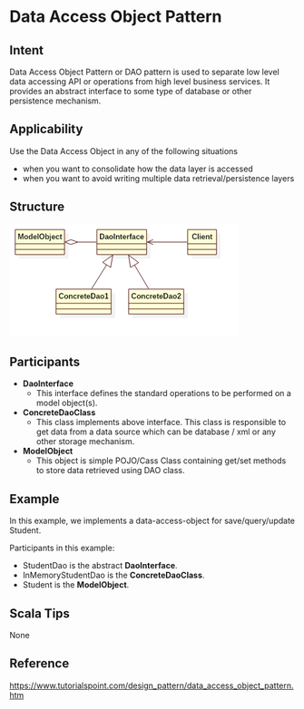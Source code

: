 # Data Access Object Pattern


## Intent
Data Access Object Pattern or DAO pattern is used to separate low level data accessing API or operations from high level business services.
It provides an abstract interface to some type of database or other persistence mechanism.


## Applicability
Use the Data Access Object in any of the following situations

* when you want to consolidate how the data layer is accessed
* when you want to avoid writing multiple data retrieval/persistence layers


## Structure
![dao](./etc/dao.png)


## Participants
* **DaoInterface**
    - This interface defines the standard operations to be performed on a model object(s).
* **ConcreteDaoClass**
    - This class implements above interface. This class is responsible to get data from a data source which can be database / xml or any other storage mechanism.
* **ModelObject**
    - This object is simple POJO/Cass Class containing get/set methods to store data retrieved using DAO class.


## Example
In this example, we implements a data-access-object for save/query/update Student.

Participants in this example:
* StudentDao is the abstract **DaoInterface**.
* InMemoryStudentDao is the **ConcreteDaoClass**.
* Student is the **ModelObject**.


## Scala Tips
None


## Reference
https://www.tutorialspoint.com/design_pattern/data_access_object_pattern.htm